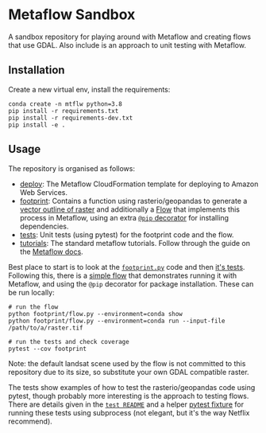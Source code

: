 # Metaflow Sandbox
A sandbox repository for playing around with Metaflow and creating flows that use GDAL. Also include is an approach to unit testing with Metaflow.

## Installation

Create a new virtual env, install the requirements:

```shell
conda create -n mtflw python=3.8
pip install -r requirements.txt
pip install -r requirements-dev.txt
pip install -e .
```

## Usage

The repository is organised as follows:

* [deploy](/deploy): The Metaflow CloudFormation template for deploying to Amazon Web Services.
* [footprint](/footprint): Contains a function using rasterio/geopandas to generate a [vector outline of raster](/footprint/footprint.py) and additionally a [Flow](/footprint/flow.py) that implements this process in Metaflow, using an extra [`@pip` decorator](/footprint/utils.py) for installing dependencies.
* [tests](/tests): Unit tests (using pytest) for the footprint code and the flow.
* [tutorials](/tutorials): The standard metaflow tutorials. Follow through the guide on the [Metaflow docs](https://docs.metaflow.org/getting-started/tutorials).

Best place to start is to look at the [`footprint.py`](/footprint/footprint.py) code and then [it's tests](tests/test_footprint.py). Following this, there is a [simple flow](/footprint/flow.py) that demonstrates running it with Metaflow, and using the `@pip` decorator for package installation. These can be run locally:

```shell
# run the flow
python footprint/flow.py --environment=conda show
python footprint/flow.py --environment=conda run --input-file /path/to/a/raster.tif

# run the tests and check coverage
pytest --cov footprint
```

Note: the default landsat scene used by the flow is not committed to this repository due to its size, so substitute your own GDAL compatible raster.

The tests show examples of how to test the rasterio/geopandas code using pytest, though probably more interesting is the approach to testing flows. There are details given in the [`test README`](/tests) and a helper [pytest fixture](/tests/conftest.py) for running these tests using subprocess (not elegant, but it's the way Netflix recommend).